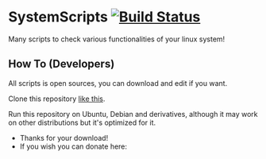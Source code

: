 SystemScripts [![Build Status](https://papermc.io/ci/job/Paper-1.16/badge/icon)](https://papermc.io/ci/job/Paper-1.16/)
===========

Many scripts to check various functionalities of your linux system!


How To (Developers)
------
All scripts is open sources, you can download and edit if you want.

Clone this repository [like this](https://github.com/alexxdevv/systemscripts.git).

Run this repository on Ubuntu, Debian and derivatives, although it may work on other distributions but it's optimized for it.

  * Thanks for your download!
  * If you wish you can donate here:
